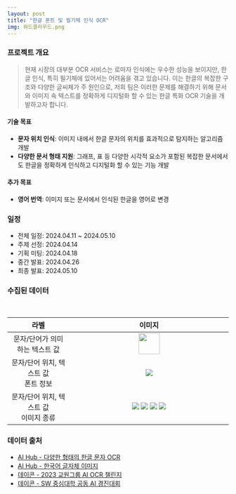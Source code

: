 ```yaml
---
layout: post
title: "한글 폰트 및 필기체 인식 OCR"
img: 워드클라우드.png
---
```


### 프로젝트 개요
> 현재 시장의 대부분 OCR 서비스는 로마자 인식에는 우수한 성능을 보이지만, 한글 인식, 특히 필기체에 있어서는 어려움을 겪고 있습니다. 이는 한글의 복잡한 구조와 다양한 글씨체가 주 원인으로, 저희 팀은 이러한 문제를 해결하기 위해 문서와 이미지 속 텍스트를 정확하게 디지털화 할 수 있는 한글 특화 OCR 기술을 개발하고자 합니다.

#### 기술 목표
- **문자 위치 인식**: 이미지 내에서 한글 문자의 위치를 효과적으로 탐지하는 알고리즘 개발
- **다양한 문서 형태 지원**: 그래프, 표 등 다양한 시각적 요소가 포함된 복잡한 문서에서도 한글을 정확하게 인식하고 디지털화 할 수 있는 기능 개발

#### 추가 목표
- **영어 번역**: 이미지 또는 문서에서 인식된 한글을 영어로 변경

[//]: # (- **실시간 필기 인식**: 실시간으로 필기된 한글을 디지털 텍스트로 변환할 수 있는 기능 개발)

### 일정
- 전체 일정: 2024.04.11 ~ 2024.05.10
- 주제 선정: 2024.04.14
- 기획 미팅: 2024.04.18
- 중간 발표: 2024.04.26
- 최종 발표: 2024.05.10

### 수집된 데이터
<br />
<table style="text-align: center">
<thead>
<th>라벨</th>
<th>이미지</th>
</thead>
<tbody>
<tr>
<td style="width: 28%">문자/단어가 의미하는 텍스트 값</td>
<td><img src="../img/TRAIN_00000.png" style="width: 3rem" /></td>
</tr>
<tr>
<td>문자/단어 위치, 텍스트 값<br/>
    폰트 정보</td>
<td><img src="../img/form.jpg" /></td>
</tr>
<tr>
<td>문자/단어 위치, 텍스트 값<br />
    이미지 종류</td>
<td>
<img src="../img/이미지1.jpg" />
<img src="../img/이미지2.jpg" />
<img src="../img/이미지3.jpg" />
<img src="../img/이미지4.jpg" />
</td>
</tr>
</tbody>
</table>

### 데이터 출처
- <a href="https://aihub.or.kr/aihubdata/data/view.do?currMenu=115&topMenu=100&aihubDataSe=data&dataSetSn=91">AI Hub - 다양한 형태의 한글 문자 OCR</a>
- <a href="https://aihub.or.kr/aihubdata/data/view.do?currMenu=115&topMenu=100&aihubDataSe=realm&dataSetSn=81">AI Hub - 한국어 글자체 이미지</a>
- <a href="https://dacon.io/competitions/official/236042/data">데이콘 - 2023 교원그룹 AI OCR 챌린지</a>
- <a href="https://dacon.io/competitions/official/235970/data">데이콘 - SW 중심대학 공동 AI 경진대회</a>